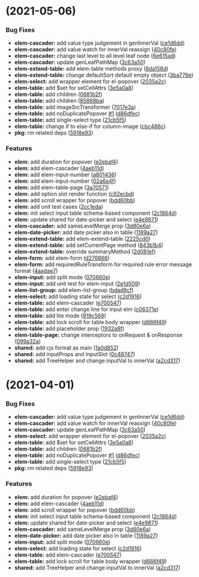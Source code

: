 #  (2021-05-06)


### Bug Fixes

* **elem-cascader:** add value type judgement in genInnerVal ([ce1d6dd](https://github.com/OrekiSH/onemin-table/commit/ce1d6dd4c3859c576fb525aac4f7aba1e3886bd5))
* **elem-cascader:** add value watch for innerVal reassign ([40c80fe](https://github.com/OrekiSH/onemin-table/commit/40c80feea73daa90a490288aac5e1589ab35ceff))
* **elem-cascader:** change last level to all level leaf node ([6e615ad](https://github.com/OrekiSH/onemin-table/commit/6e615ade9aa7316d9675e97fcc95499459e1f2e5))
* **elem-cascader:** update genLeafPathMap ([3c63a50](https://github.com/OrekiSH/onemin-table/commit/3c63a502fa0702d538ddb29e9a2eb21f2038dace))
* **elem-extend-table:** add elem-table methods proxy ([8da158d](https://github.com/OrekiSH/onemin-table/commit/8da158deb73a1ed81f5e8044500c9568037606eb))
* **elem-extend-table:** change defaultSort default empty object ([3ba776e](https://github.com/OrekiSH/onemin-table/commit/3ba776e42d1146d2a66284bc95245669bc3ebfd6))
* **elem-select:** add wrapper element for el-popover ([2035a2c](https://github.com/OrekiSH/onemin-table/commit/2035a2c4a37217d8d80bce9ff44b6042dd84102d))
* **elem-table:** add $set for setCellAttrs ([3e5a0a8](https://github.com/OrekiSH/onemin-table/commit/3e5a0a8de055d63c1f51a4281f6fb416c940e33a))
* **elem-table:** add children ([0681b2f](https://github.com/OrekiSH/onemin-table/commit/0681b2f090bf0692945ebb4bf4fb6623d32528e9))
* **elem-table:** add children ([85868ba](https://github.com/OrekiSH/onemin-table/commit/85868bafa4815bea4c9626b7a5c62679a9dd302e))
* **elem-table:** add imageSrcTransformer ([7017e3a](https://github.com/OrekiSH/onemin-table/commit/7017e3ac97fdd3053d54683afffc56adbcf200e3))
* **elem-table:** add noDuplicatePopover [#1](https://github.com/OrekiSH/onemin-table/issues/1) ([d86dfec](https://github.com/OrekiSH/onemin-table/commit/d86dfecf8b81f767c85b33b65e9943580208a18b))
* **elem-table:** add single-select type ([21cb5f5](https://github.com/OrekiSH/onemin-table/commit/21cb5f53a4c6f0d3a32bee9e553d1b50c5ee5697))
* **elem-table:** change if to else-if for column-image ([cbc486c](https://github.com/OrekiSH/onemin-table/commit/cbc486cc48aab26140f9630a4d927f11c0e31e71))
* **pkg:** rm related deps ([5918e93](https://github.com/OrekiSH/onemin-table/commit/5918e93ca51faee7003041df84b98acab964c492))


### Features

* **elem:** add duration for popover ([e2ebaf4](https://github.com/OrekiSH/onemin-table/commit/e2ebaf4cf9987c3e2eb582e0fe07b8d10235d763))
* **elem:** add elem-cascader ([4aeb11d](https://github.com/OrekiSH/onemin-table/commit/4aeb11db84c5eff483f5a537c0d79186a23e0aa8))
* **elem:** add elem-input-number ([a801436](https://github.com/OrekiSH/onemin-table/commit/a801436350a9a5d788a402601f2e92d8ce4e13f1))
* **elem:** add elem-input-number ([02a6a4f](https://github.com/OrekiSH/onemin-table/commit/02a6a4f141b4d52fca8678f08658526e3961bf42))
* **elem:** add elem-table-page ([3a70571](https://github.com/OrekiSH/onemin-table/commit/3a705719acd0107c9ecf3fa3a567c88603f32617))
* **elem:** add option slot render function ([c92ecbd](https://github.com/OrekiSH/onemin-table/commit/c92ecbd3444bf47af4e7b4f97d2f9748576b2622))
* **elem:** add scroll wrapper for popover ([bdd60bb](https://github.com/OrekiSH/onemin-table/commit/bdd60bbd0617b169a075d5378706447e4737d886))
* **elem:** add unit test cases ([2cc1eda](https://github.com/OrekiSH/onemin-table/commit/2cc1eda87284193bf01cac3830fa74bd15484792))
* **elem:** init select input table schema-based component ([2c1864d](https://github.com/OrekiSH/onemin-table/commit/2c1864d5de67f2b02d46b633623665add77947f3))
* **elem:** update shared for date-picker and select ([e4e9871](https://github.com/OrekiSH/onemin-table/commit/e4e98716004c8337624c375f78ce3edba62c3361))
* **elem-cascader:** add sameLevelMerge prop ([3d80e6a](https://github.com/OrekiSH/onemin-table/commit/3d80e6a7578999624e43bd4fc9d39804249a44a9))
* **elem-date-picker:** add date picker also in table ([1189a27](https://github.com/OrekiSH/onemin-table/commit/1189a270ff6a37d887a49ecf5fa8d09f8e506b81))
* **elem-extend-table:** add elem-extend-table ([2225cd0](https://github.com/OrekiSH/onemin-table/commit/2225cd06a2cbcd367f3d069bd565e46a55e5d57e))
* **elem-extend-table:** add setCurrentPage method ([843b1b4](https://github.com/OrekiSH/onemin-table/commit/843b1b44eba95e4fd37a0c1f33feb3929cb474ff))
* **elem-extend-table:** override summaryMethod ([2d081ef](https://github.com/OrekiSH/onemin-table/commit/2d081ef9f342a76ae5fd6a4fd38d7070c89b6a6d))
* **elem-form:** add elem-form ([d276866](https://github.com/OrekiSH/onemin-table/commit/d2768665aeae38bc037ced39f0c00429ad1cc58b))
* **elem-form:** add requiredRuleTransform for required rule error message format ([4aadae7](https://github.com/OrekiSH/onemin-table/commit/4aadae7b13055814e95f5ba1091b4ff9b925f2dd))
* **elem-input:** add split mode ([070660e](https://github.com/OrekiSH/onemin-table/commit/070660e471c58d597ca8e7816d1a0df95ace9b20))
* **elem-input:** add unit test for elem-input ([2e1d509](https://github.com/OrekiSH/onemin-table/commit/2e1d5090b0421386fa6ba9993ce6660cf6a738da))
* **elem-list-group:** add elem-list-group ([bdad9cf](https://github.com/OrekiSH/onemin-table/commit/bdad9cf4b8ed13cb9a19449186f1e16bb07082f3))
* **elem-select:** add loading state for select ([c2d1916](https://github.com/OrekiSH/onemin-table/commit/c2d191606d4a68dc89433c9fdbe7f8d72509b155))
* **elem-table:** add elem-cascader ([e700547](https://github.com/OrekiSH/onemin-table/commit/e700547e7bd1c604b9707d42713704c071a4e366))
* **elem-table:** add enter change line for input elm ([c06371e](https://github.com/OrekiSH/onemin-table/commit/c06371e99a57e44ca87c2e84ebc9b28ac088d37b))
* **elem-table:** add lite mode ([919c569](https://github.com/OrekiSH/onemin-table/commit/919c569d600735b8df1c828972f9336b02c03852))
* **elem-table:** add lock scroll for table body wrapper ([d666f49](https://github.com/OrekiSH/onemin-table/commit/d666f49174d3f80d87adbfea5d7d680521f70949))
* **elem-table:** add placeholder prop ([1932a8f](https://github.com/OrekiSH/onemin-table/commit/1932a8f4f834270b97144728cb2b330a5205563d))
* **elem-table-page:** change interceptors to onRequest & onResponse ([099a32a](https://github.com/OrekiSH/onemin-table/commit/099a32a61eaeab1798849e896d45642cf7e549ae))
* **shared:** add cjs format as main ([1a0d852](https://github.com/OrekiSH/onemin-table/commit/1a0d85225f0ccbc4e987994e98f2bc8bbf3848a6))
* **shared:** add inputProps and InputSlot ([0c48747](https://github.com/OrekiSH/onemin-table/commit/0c48747222d81f24443b4713ca3f8a07fa376bf1))
* **shared:** add TreeHelper and change inputVal to innerVal ([a2cd317](https://github.com/OrekiSH/onemin-table/commit/a2cd317be13f7a8f0162ce1568718604073f32f9))



#  (2021-04-01)


### Bug Fixes

* **elem-cascader:** add value type judgement in genInnerVal ([ce1d6dd](https://github.com/OrekiSH/onemin-table/commit/ce1d6dd4c3859c576fb525aac4f7aba1e3886bd5))
* **elem-cascader:** add value watch for innerVal reassign ([40c80fe](https://github.com/OrekiSH/onemin-table/commit/40c80feea73daa90a490288aac5e1589ab35ceff))
* **elem-cascader:** update genLeafPathMap ([3c63a50](https://github.com/OrekiSH/onemin-table/commit/3c63a502fa0702d538ddb29e9a2eb21f2038dace))
* **elem-select:** add wrapper element for el-popover ([2035a2c](https://github.com/OrekiSH/onemin-table/commit/2035a2c4a37217d8d80bce9ff44b6042dd84102d))
* **elem-table:** add $set for setCellAttrs ([3e5a0a8](https://github.com/OrekiSH/onemin-table/commit/3e5a0a8de055d63c1f51a4281f6fb416c940e33a))
* **elem-table:** add children ([0681b2f](https://github.com/OrekiSH/onemin-table/commit/0681b2f090bf0692945ebb4bf4fb6623d32528e9))
* **elem-table:** add noDuplicatePopover [#1](https://github.com/OrekiSH/onemin-table/issues/1) ([d86dfec](https://github.com/OrekiSH/onemin-table/commit/d86dfecf8b81f767c85b33b65e9943580208a18b))
* **elem-table:** add single-select type ([21cb5f5](https://github.com/OrekiSH/onemin-table/commit/21cb5f53a4c6f0d3a32bee9e553d1b50c5ee5697))
* **pkg:** rm related deps ([5918e93](https://github.com/OrekiSH/onemin-table/commit/5918e93ca51faee7003041df84b98acab964c492))


### Features

* **elem:** add duration for popover ([e2ebaf4](https://github.com/OrekiSH/onemin-table/commit/e2ebaf4cf9987c3e2eb582e0fe07b8d10235d763))
* **elem:** add elem-cascader ([4aeb11d](https://github.com/OrekiSH/onemin-table/commit/4aeb11db84c5eff483f5a537c0d79186a23e0aa8))
* **elem:** add scroll wrapper for popover ([bdd60bb](https://github.com/OrekiSH/onemin-table/commit/bdd60bbd0617b169a075d5378706447e4737d886))
* **elem:** init select input table schema-based component ([2c1864d](https://github.com/OrekiSH/onemin-table/commit/2c1864d5de67f2b02d46b633623665add77947f3))
* **elem:** update shared for date-picker and select ([e4e9871](https://github.com/OrekiSH/onemin-table/commit/e4e98716004c8337624c375f78ce3edba62c3361))
* **elem-cascader:** add sameLevelMerge prop ([3d80e6a](https://github.com/OrekiSH/onemin-table/commit/3d80e6a7578999624e43bd4fc9d39804249a44a9))
* **elem-date-picker:** add date picker also in table ([1189a27](https://github.com/OrekiSH/onemin-table/commit/1189a270ff6a37d887a49ecf5fa8d09f8e506b81))
* **elem-input:** add split mode ([070660e](https://github.com/OrekiSH/onemin-table/commit/070660e471c58d597ca8e7816d1a0df95ace9b20))
* **elem-select:** add loading state for select ([c2d1916](https://github.com/OrekiSH/onemin-table/commit/c2d191606d4a68dc89433c9fdbe7f8d72509b155))
* **elem-table:** add elem-cascader ([e700547](https://github.com/OrekiSH/onemin-table/commit/e700547e7bd1c604b9707d42713704c071a4e366))
* **elem-table:** add lock scroll for table body wrapper ([d666f49](https://github.com/OrekiSH/onemin-table/commit/d666f49174d3f80d87adbfea5d7d680521f70949))
* **shared:** add TreeHelper and change inputVal to innerVal ([a2cd317](https://github.com/OrekiSH/onemin-table/commit/a2cd317be13f7a8f0162ce1568718604073f32f9))




